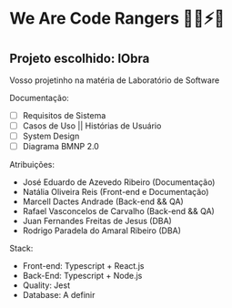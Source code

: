 # We Are Code Rangers 🦸‍♂️⚡🤖

## Projeto escolhido: IObra

Vosso projetinho na matéria de Laboratório de Software



Documentação:
  
  - [ ] Requisitos de Sistema
  - [ ] Casos de Uso || Histórias de Usuário
  - [ ] System Design
  - [ ] Diagrama BMNP 2.0

Atribuições:
- José Eduardo de Azevedo Ribeiro (Documentação)
- Natália Oliveira Reis (Front-end e Documentação)
- Marcell Dactes Andrade (Back-end && QA)
- Rafael Vasconcelos de Carvalho (Back-end && QA)
- Juan Fernandes Freitas de Jesus (DBA)
- Rodrigo Paradela do Amaral Ribeiro (DBA)

Stack:
- Front-end: Typescript + React.js
- Back-End: Typescript + Node.js
- Quality: Jest
- Database: A definir
